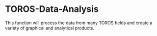 # TOROS-Data-Analysis
This function will process the data from many TOROS fields and create a variety of graphical and analytical products.
